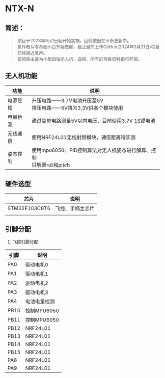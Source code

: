 # NTX-N
## 简述：
> 项目于2023年9月1日起开始实施，目前依旧在不断更新中。<br/>
> 是作者从零基础小白开始做起，截止目前上传GitHub(2024年3月21日)项目已经接近尾声。<br/>
> 该项目主要为小型四轴无人机、遥控，所有的项目资料都将开源。<br/>

## 无人机功能

| 功能   | 说明                                               |
|------|--------------------------------------------------|
| 电源管理 | 升压电路——3.7V电池升压至5V<br/>降压电路——5V降为3.3V供各个模块使用      |
| 电量检测 | 通过简单电路测量5V以内电压，目前使用3.7V 1S锂电池                    |
| 无线通信 | 使用NRF24L01无线射频模块，通信距离待实测                         |
| 姿态控制 | 使用mpu6050、PID控制算法对无人机姿态进行解算、控制<br/>只解算roll和pitch |

## 硬件选型
|芯片|说明|
|--|--|
|STM32F103C8T6|飞控、手柄主芯片|
|||

## 引脚分配
1. 飞控引脚分配

|引脚|说明|
|--|--|
|PA0|驱动电机0|
|PA1|驱动电机1|
|PA2|驱动电机2|
|PA3|驱动电机3|
|PA4|电池电量检测|
|PB10|控制MPU6050|
|PB11|控制MPU6050|
|PB12|NRF24L01|
|PB13|NRF24L01|
|PB14|NRF24L01|
|PB15|NRF24L01|
|PA8|NRF24L01|
|PA9|NRF24L01|


